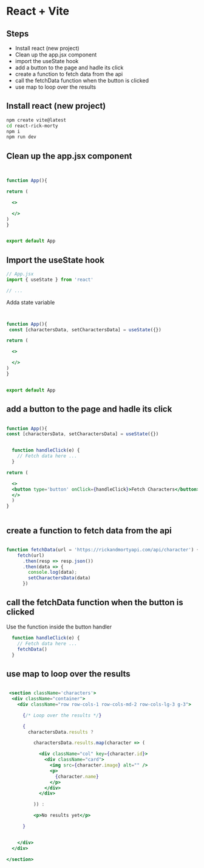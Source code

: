 # React + Vite

## Steps

- Install react (new project)
- Clean up the app.jsx component
- import the useState hook
- add a button to the page and hadle its click
- create a function to fetch data from the api
- call the fetchData function when the button is clicked
- use map to loop over the results

## Install react (new project)

```bash
npm create vite@latest
cd react-rick-morty
npm i
npm run dev
```

## Clean up the app.jsx component

```jsx


function App(){

return (

  <>

  </>
)
}


export default App
```

## Import the useState hook

```jsx
// App.jsx
import { useState } from 'react'

// ...
```

Adda state variable

```jsx


function App(){
 const [charactersData, setCharactersData] = useState({})

return ( 

  <>

  </>
)
}


export default App
```

## add a button to the page and hadle its click

```jsx

function App(){
const [charactersData, setCharactersData] = useState({})


  function handleClick(e) {
    // Fetch data here ...
  }

return ( 

  <>
  <button type='button' onClick={handleClick}>Fetch Characters</button>
  </>
  )
}



```

## create a function to fetch data from the api

```jsx

function fetchData(url = 'https://rickandmortyapi.com/api/character') {
    fetch(url)
      .then(resp => resp.json())
      .then(data => {
        console.log(data);
        setCharactersData(data)
      })

```

## call the fetchData function when the button is clicked

Use the function inside the button handler

```jsx
  function handleClick(e) {
    // Fetch data here ...
    fetchData()
  }

```

## use map to loop over the results

```jsx

 <section className='characters'>
  <div className="container">
    <div className="row row-cols-1 row-cols-md-2 row-cols-lg-3 g-3">

      {/* Loop over the results */}

      {
        charactersData.results ?

          charactersData.results.map(character => (

            <div className="col" key={character.id}>
              <div className="card">
                <img src={character.image} alt="" />
                <p>
                  {character.name}
                </p>
              </div>
            </div>

          )) :

          <p>No results yet</p>

      }


    </div>
  </div>

</section>
```